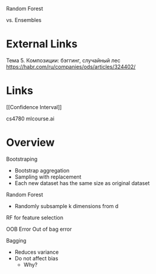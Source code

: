 Random Forest

vs. Ensembles

# External Links

Тема 5. Композиции: бэггинг, случайный лес
https://habr.com/ru/companies/ods/articles/324402/

# Links

[[Confidence Interval]]

cs4780
mlcourse.ai

# Overview

Bootstraping
- Bootstrap aggregation
- Sampling with replacement
- Each new dataset has the same size as original dataset

Random Forest
- Randomly subsample k dimensions from d

RF for feature selection

OOB Error
Out of bag error

Bagging
- Reduces variance
- Do not affect bias
	- Why?